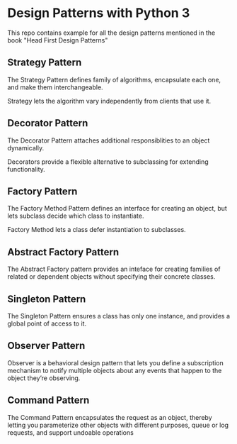 
# Design Patterns with Python 3
This repo contains example for all the design patterns mentioned in the book "Head First Design Patterns"

## Strategy Pattern

The Strategy Pattern defines family of algorithms, encapsulate each one, and make them interchangeable. 

Strategy lets the algorithm vary independently from clients that use it.

## Decorator Pattern

The Decorator Pattern attaches additional responsiblities to an object dynamically. 

Decorators provide a flexible alternative to subclassing for extending functionality.

## Factory Pattern

The Factory Method Pattern defines an interface for creating an object, but lets subclass decide which class to instantiate. 

Factory Method lets a class defer instantiation to subclasses.

## Abstract Factory Pattern

The Abstract Factory pattern provides an inteface for creating families of related or dependent objects without specifying their concrete classes.

## Singleton Pattern

The Singleton Pattern ensures a class has only one instance, and provides a global point of access to it.

## Observer Pattern

Observer is a behavioral design pattern that lets you define a subscription mechanism to notify multiple objects about any events that happen to the object they’re observing.

## Command Pattern

The Command Pattern encapsulates the request as an object, thereby letting you parameterize
other objects with different purposes, queue or log requests, and support undoable operations